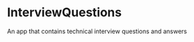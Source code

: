 InterviewQuestions
==================

An app that contains technical interview questions and answers
